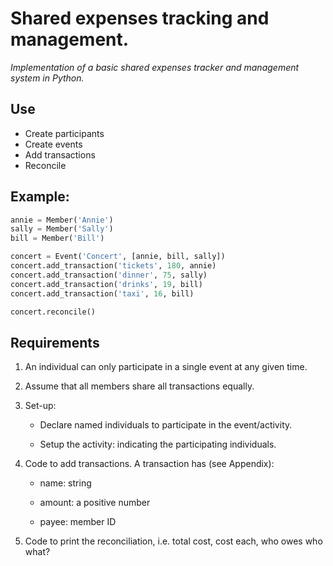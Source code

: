 # Shared expenses tracking and management.
*Implementation of a basic shared expenses tracker and management system in Python.*
## Use

- Create participants
- Create events
- Add transactions
- Reconcile

## Example: 

```py
annie = Member('Annie')
sally = Member('Sally')
bill = Member('Bill')

concert = Event('Concert', [annie, bill, sally])
concert.add_transaction('tickets', 180, annie)
concert.add_transaction('dinner', 75, sally)
concert.add_transaction('drinks', 19, bill)
concert.add_transaction('taxi', 16, bill)

concert.reconcile()
```
## Requirements

1.  An individual can only participate in a single event at any given time.
    
2.  Assume that all members share all transactions equally.
    
3.  Set-up:
    

	-  Declare named individuals to participate in the event/activity.
    
	-  Setup the activity: indicating the participating individuals.
    

4.  Code to add transactions. A transaction has (see Appendix):
    

	-  name: string
    
	-  amount: a positive number
    
	-  payee: member ID
    

5.  Code to print the reconciliation, i.e. total cost, cost each, who owes who what?
